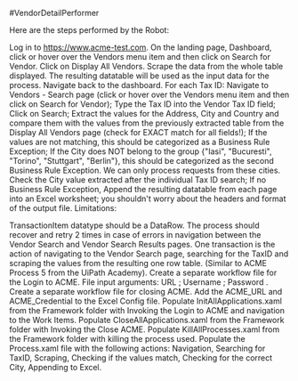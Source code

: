 #VendorDetailPerformer


Here are the steps performed by the Robot:

Log in to https://www.acme-test.com.
On the landing page, Dashboard, click or hover over the Vendors menu item and then click on Search for Vendor. Click on Display All Vendors. Scrape the data from the whole table displayed. The resulting datatable will be used as the input data for the process. Navigate back to the dashboard.
For each Tax ID:
Navigate to Vendors - Search page (click or hover over the Vendors menu item and then click on Search for Vendor);
Type the Tax ID into the Vendor Tax ID field;
Click on Search;
Extract the values for the Address, City and Country and compare them with the values from the previously extracted table from the Display All Vendors page (check for EXACT match for all fields!);
If the values are not matching, this should be categorized as a Business Rule Exception;
If the City does NOT belong to the group {"Iasi", "Bucuresti", "Torino", "Stuttgart", "Berlin"}, this should be categorized as the second Business Rule Exception. We can only process requests from these cities. Check the City value extracted after the individual Tax ID search;
If no Business Rule Exception, Append the resulting datatable from each page into an Excel worksheet; you shouldn't worry about the headers and format of the output file.
Limitations:

TransactionItem datatype should be a DataRow. The process should recover and retry 2 times in case of errors in navigation between the Vendor Search and Vendor Search Results pages. One transaction is the action of navigating to the Vendor Search page, searching for the TaxID and scraping the values from the resulting one row table. (Similar to ACME Process 5 from the UiPath Academy).
Create a separate workflow file for the Login to ACME. File input arguments: URL ; Username ; Password .
Create a separate workflow file for closing ACME.
Add the ACME_URL and ACME_Credential to the Excel Config file.
Populate InitAllApplications.xaml from the Framework folder with Invoking the Login to ACME and navigation to the Work Items.
Populate CloseAllApplications.xaml from the Framework folder with Invoking the Close ACME.
Populate KillAllProcesses.xaml from the Framework folder with killing the process used.
Populate the Process.xaml file with the following actions: Navigation, Searching for TaxID, Scraping, Checking if the values match, Checking for the correct City, Appending to Excel.

